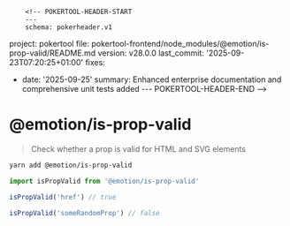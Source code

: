         <!-- POKERTOOL-HEADER-START
        ---
        schema: pokerheader.v1
project: pokertool
file: pokertool-frontend/node_modules/@emotion/is-prop-valid/README.md
version: v28.0.0
last_commit: '2025-09-23T07:20:25+01:00'
fixes:
- date: '2025-09-25'
  summary: Enhanced enterprise documentation and comprehensive unit tests added
        ---
        POKERTOOL-HEADER-END -->
# @emotion/is-prop-valid

> Check whether a prop is valid for HTML and SVG elements

```bash
yarn add @emotion/is-prop-valid
```

```jsx
import isPropValid from '@emotion/is-prop-valid'

isPropValid('href') // true

isPropValid('someRandomProp') // false
```
